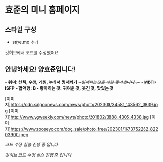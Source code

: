 # 효준의 미니 홈페이지

## 스타일 구성
- stlye.md 추가

깃허브에서 코드를 수정했어요

## 안녕하세요! 양효준입니다!

**- 취미: 산책, 수영, 게임, 누워서 멍때리기**
*~~~멍때리는것을 제일 좋아합니다..~~~*
**- MBTI: ISFP**
**- 혈액형: B**
**- 좋아하는 것: 귀여운 것, 웃긴 것, 맛있는 것**

[이미지]https://cdn.salgoonews.com/news/photo/202309/34581_143562_3839.jpg
[이미지]http://www.ygweekly.com/news/photo/201802/3888_4305_4338.jpg
[이미지]https://www.zooseyo.com/dog_sale/photo_free/202301/1673752262_82203900.jpeg


*코드 수정 실습 진행 중 입니다*

*깃허브 코드 수정 실습 진행 중 입니다*
